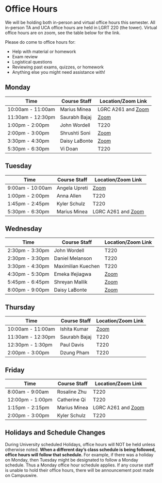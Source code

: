 # Office Hours

We will be holding both in-person and virtual office hours this semester. All in-person TA and UCA office hours are held in LGRT 220 (the tower). Virtual office hours are on zoom, see the table below for the link.

Please do come to office hours for:

- Help with material or homework
- Exam review
- Logistical questions
- Reviewing past exams, quizzes, or homework
- Anything else you might need assistance with!

## Monday

| Time              | Course Staff       | Location/Zoom Link                                                |
| ----------------- | ------------------ | ----------------------------------------------------------------- |
| 10:00am - 11:00am | Marius Minea       | LGRC A261 and [Zoom](https://umass-amherst.zoom.us/j/92493044446)
| 11:30am - 12:30pm | Saurabh Bajaj      | [Zoom](https://umass-amherst.zoom.us/j/99759006093)               |
| 1:00pm - 2:00pm   | John Wordell       | T220                                                              |
| 2:00pm - 3:00pm   | Shrushti Soni      | [Zoom](https://umass-amherst.zoom.us/j/93890755969)               |
| 3:30pm - 4:30pm   | Daisy LaBonte      | [Zoom](https://umass-amherst.zoom.us/j/6286340706)                |
| 5:30pm - 6:30pm   | Vi Doan            | T220                                                              |

## Tuesday

| Time              | Course Staff       | Location/Zoom Link                                                |
| ----------------- | ------------------ | ----------------------------------------------------------------- |
| 9:00am - 10:00am  | Angela Upreti      | [Zoom](https://umass-amherst.zoom.us/j/98762553166)               |
| 1:00pm - 2:00pm   | Anna Allen         | T220                                                              |
| 1:45pm - 2:45pm   | Kyler Schulz       | T220                                                              |
| 5:30pm - 6:30pm   | Marius Minea       | LGRC A261 and [Zoom](https://umass-amherst.zoom.us/j/92493044446) |

## Wednesday

| Time              | Course Staff       | Location/Zoom Link                                                |
| ----------------- | ------------------ | ----------------------------------------------------------------- |
| 2:30pm - 3:30pm   | John Wordell       | T220                                                              |
| 2:30pm - 3:30pm   | Daniel Melanson    | T220                                                              |
| 3:30pm - 4:30pm   | Maximilian Kuechen | T220                                                              |
| 4:30pm - 5:30pm   | Emeka Ifejiagwa    | [Zoom](https://umass-amherst.zoom.us/j/3476472584)                |
| 5:45pm - 6:45pm   | Shreyan Mallik     | [Zoom](https://umass-amherst.zoom.us/j/4786826178)                |
| 8:00pm - 9:00pm   | Daisy LaBonte      | [Zoom](https://umass-amherst.zoom.us/j/6286340706)                |

## Thursday

| Time              | Course Staff       | Location/Zoom Link                                                |
| ----------------- | ------------------ | ----------------------------------------------------------------- |
| 10:00am - 11:00am | Ishita Kumar       | [Zoom](https://umass-amherst.zoom.us/j/94063306225)               |
| 11:30am - 12:30pm | Saurabh Bajaj      | T220                                                              |
| 12:30pm - 1:30pm  | Paul Davis         | T220                                                              |
| 2:00pm - 3:00pm   | Dzung Pham         | T220                                                              |

## Friday

| Time              | Course Staff       | Location/Zoom Link                                                |
| ----------------- | ------------------ | ----------------------------------------------------------------- |
| 8:00am - 9:00am   | Rosaline Zhu       | T220                                                              |
| 12:00pm - 1:00pm  | Catherine Qi       | T220                                                              |
| 1:15pm - 2:15pm   | Marius Minea       | LGRC A261 and [Zoom](https://umass-amherst.zoom.us/j/92493044446) |
| 2:00pm - 3:00pm   | Kyler Schulz       | T220                                                              |

## Holidays and Schedule Changes

During University scheduled Holidays, office hours will NOT be held unless otherwise noted. **When a different day’s class schedule is being followed, office hours will follow that schedule.** For example, if there was a holiday on Monday, then Tuesday might be designated to follow a Monday schedule. Thus a Monday office hour schedule applies. If any course staff is unable to hold their office hours, there will be announcement post made on Campuswire.